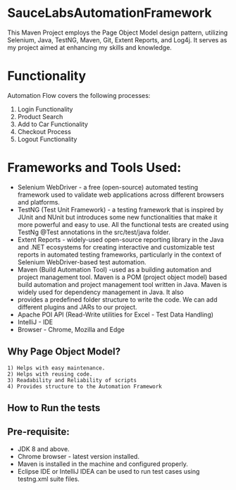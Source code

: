 # SauceLabsAutomationFramework

This Maven Project employs the Page Object Model design pattern, utilizing Selenium, Java, TestNG, Maven, Git, Extent Reports, and Log4j. It serves as my project aimed at enhancing my skills and knowledge.

# Functionality 
Automation Flow covers the following processes: 
1. Login Functionality
2. Product Search
3. Add to Car Functionality
4. Checkout Process
5. Logout Functionality

# Frameworks and Tools Used:
   * Selenium WebDriver - a free (open-source) automated testing framework used to validate web applications across different browsers and platforms.
   * TestNG (Test Unit Framework)   - a testing framework that is inspired by JUnit and NUnit but introduces some new functionalities that make it more powerful and easy to use. All the functional tests are created using TestNg @Test annotations in the src/test/java 
     folder.
   * Extent Reports - widely-used open-source reporting library in the Java and .NET ecosystems for creating interactive and customizable test reports in automated testing frameworks, particularly in the context of Selenium WebDriver-based test automation.
   * Maven (Build Automation Tool) -used as a building automation and project management tool. Maven is a POM (project object model) based build automation and project management tool written in Java. Maven is widely used for dependency management in Java. It also 
   * provides a predefined folder structure to write the code. We can add different plugins and JARs to our project.   
   * Apache POI API (Read-Write utilities for Excel - Test Data Handling) 
   * IntelliJ - IDE 
   * Browser - Chrome, Mozilla and Edge

## Why Page Object Model?
    1) Helps with easy maintenance.
    2) Helps with reusing code.
    3) Readability and Reliability of scripts
    4) Provides structure to the Automation Framework

## How to Run the tests

## Pre-requisite:
   * JDK 8 and above.
   * Chrome browser - latest version installed.
   * Maven is installed in the machine and configured properly.
   * Eclipse IDE or IntelliJ IDEA can be used to run test cases using testng.xml suite files.





